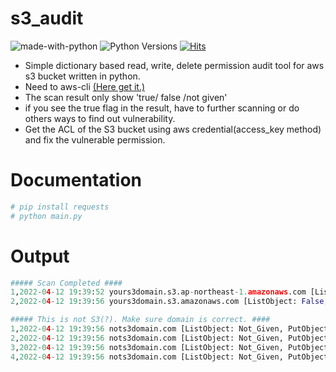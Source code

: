 # s3_audit
![made-with-python][made-with-python]
![Python Versions][pyversion-button]
[![Hits](https://hits.seeyoufarm.com/api/count/incr/badge.svg?url=https%3A%2F%2Fgithub.com%2Fpassword123456%2Fhit-counter&count_bg=%2379C83D&title_bg=%23555555&icon=&icon_color=%23E7E7E7&title=hits&edge_flat=false)](https://hits.seeyoufarm.com)


[pyversion-button]: https://img.shields.io/pypi/pyversions/Markdown.svg
[made-with-python]: https://img.shields.io/badge/Made%20with-Python-1f425f.svg

- Simple dictionary based read, write, delete permission audit tool for aws s3 bucket written in python.
- Need to aws-cli [(Here get it.)](https://docs.aws.amazon.com/ko_kr/cli/latest/userguide/getting-started-install.html)
- The scan result only show 'true/ false /not given'
- if you see the true flag in the result, have to further scanning or do others ways to find out vulnerability.
- Get the ACL of the S3 bucket using aws credential(access_key method) and fix the vulnerable permission.

# Documentation
```python
# pip install requests
# python main.py
```

# Output
```python
##### Scan Completed ####
1,2022-04-12 19:39:52 yours3domain.s3.ap-northeast-1.amazonaws.com [ListObject: False, PutObject: False, DeleteObject: False]
2,2022-04-12 19:39:56 yours3domain.s3.amazonaws.com [ListObject: False, PutObject: False, DeleteObject: False]

##### This is not S3(?). Make sure domain is correct. ####
1,2022-04-12 19:39:56 nots3domain.com [ListObject: Not_Given, PutObject: Not_Given, DeleteObject: Not_Given]
2,2022-04-12 19:39:56 nots3domain.com [ListObject: Not_Given, PutObject: Not_Given, DeleteObject: Not_Given]
3,2022-04-12 19:39:56 nots3domain.com [ListObject: Not_Given, PutObject: Not_Given, DeleteObject: Not_Given]
4,2022-04-12 19:39:56 nots3domain.com [ListObject: Not_Given, PutObject: Not_Given, DeleteObject: Not_Given]
```
